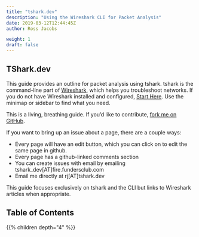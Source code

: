 ```yaml
---
title: "tshark.dev"
description: "Using the Wireshark CLI for Packet Analysis"
date: 2019-03-12T12:44:45Z
author: Ross Jacobs

weight: 1
draft: false
---
```


## TShark.dev

This guide provides an outline for packet analysis using tshark. tshark is the command-line part of [Wireshark](/setup/what_is_wireshark), which helps you troubleshoot networks. If you do not have Wireshark installed and configured, [<i class="fas fa-map-marked"></i>  Start Here](/setup).
Use the minimap or sidebar to find what you need.

This is a living, breathing guide. If you’d like to contribute, [fork me on GitHub](https://github.com/pocc/tshark.dev).

If you want to bring up an issue about a page, there are a couple ways:

* Every page will have an edit button, which you can click on to edit the same page in github.
* Every page has a github-linked comments section
* You can create issues with email by emailing tshark_dev[АТ]fire.fundersclub.com
* Email me directly at rj[АТ]tshark.dev

This guide focuses exclusively on tshark and the CLI but links to Wireshark articles when appropriate.

## Table of Contents

{{% children depth="4" %}}
